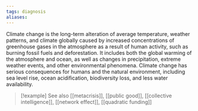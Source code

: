 ```yaml
---
tags: diagnosis
aliases:
---
```


Climate change is the long-term alteration of average temperature, weather patterns, and climate globally caused by increased concentrations of greenhouse gases in the atmosphere as a result of human activity, such as burning fossil fuels and deforestation. It includes both the global warming of the atmosphere and ocean, as well as changes in precipitation, extreme weather events, and other environmental phenomena. Climate change has serious consequences for humans and the natural environment, including sea level rise, ocean acidification, biodiversity loss, and less water availability.

> [!example] See also
> [[metacrisis]], [[public good]], [[collective intelligence]], [[network effect]], [[quadratic funding]]